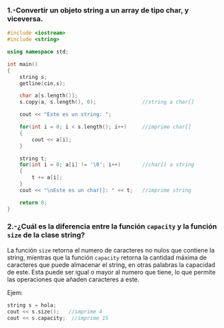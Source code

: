 ### 1.-Convertir un objeto string a un array de tipo char, y viceversa.

```cpp
#include <iostream>
#include <string>

using namespace std;

int main()
{
    string s;
    getline(cin,s);

    char a[s.length()];
    s.copy(a, s.length(), 0);           	//string a char[]

    cout << "Este es un string: ";

    for(int i = 0; i < s.length(); i++) 	//imprime char[]
    {
        cout << a[i];
    }

    string t;
    for(int i = 0; a[i] != '\0'; i++)   	//char[] a string
    {
        t += a[i];
    }
    cout << "\nEste es un char[]: " << t;	//imprime string

    return 0;
}
```

### 2.-¿Cuál es la diferencia entre la función `capacity` y la función `size` de la clase string?

La función `size` retorna el numero de caracteres no nulos que contiene la string, mientras que la función `capacity` retorna la cantidad máxima de caracteres que puede almacenar el string, en otras palabras la capacidad de este. Esta puede ser igual o mayor al numero que tiene, lo que permite las operaciones que añaden caracteres a este.

Ejem:
```cpp
string s = hola;
cout << s.size();   //imprime 4
cout << s.capacity;  //imprime 15
```

